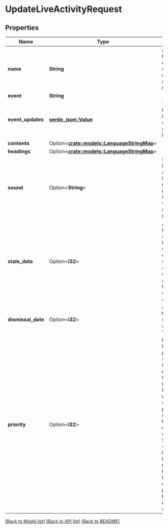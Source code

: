 # UpdateLiveActivityRequest

## Properties

Name | Type | Description | Notes
------------ | ------------- | ------------- | -------------
**name** | **String** | An internal name to assist with your campaign organization. This does not get displayed in the message itself. | 
**event** | **String** |  | 
**event_updates** | [**serde_json::Value**](.md) | This must match the ContentState interface you have defined within your Live Activity in your app. | 
**contents** | Option<[**crate::models::LanguageStringMap**](LanguageStringMap.md)> |  | [optional]
**headings** | Option<[**crate::models::LanguageStringMap**](LanguageStringMap.md)> |  | [optional]
**sound** | Option<**String**> | Sound file that is included in your app to play instead of the default device notification sound. Omit to disable vibration and sound for the notification. | [optional]
**stale_date** | Option<**i32**> | Accepts Unix timestamp in seconds. When time reaches the configured stale date, the system considers the Live Activity out of date, and the ActivityState of the Live Activity changes to ActivityState.stale. | [optional]
**dismissal_date** | Option<**i32**> | Accepts Unix timestamp in seconds; only allowed if event is \"end\" | [optional]
**priority** | Option<**i32**> | Delivery priority through the the push provider (APNs). Pass 10 for higher priority notifications, or 5 for lower priority notifications. Lower priority notifications are sent based on the power considerations of the end user's device. If not set, defaults to 10. Some providers (APNs) allow for a limited budget of high priority notifications per hour, and if that budget is exceeded, the provider may throttle notification delivery. | [optional]

[[Back to Model list]](../README.md#documentation-for-models) [[Back to API list]](../README.md#documentation-for-api-endpoints) [[Back to README]](../README.md)


